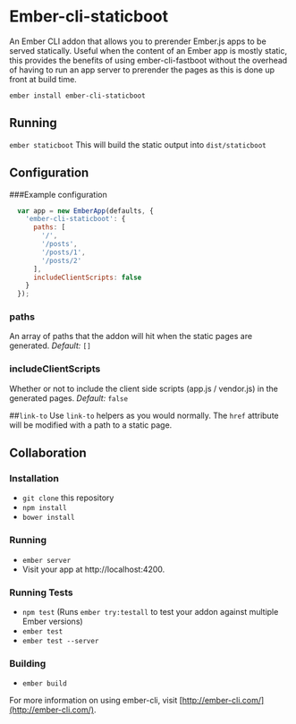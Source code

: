 # Ember-cli-staticboot

An Ember CLI addon that allows you to prerender Ember.js apps to be served statically. Useful when the content of an Ember app is mostly static, this provides the benefits of using ember-cli-fastboot without the overhead of having to run an app server to prerender the pages as this is done up front at build time.

`ember install ember-cli-staticboot`

## Running
`ember staticboot`
This will build the static output into `dist/staticboot`

## Configuration

###Example configuration

```js
  var app = new EmberApp(defaults, {
    'ember-cli-staticboot': {
      paths: [
        '/',
        '/posts',
        '/posts/1',
        '/posts/2'
      ],
      includeClientScripts: false
    }
  });
```
### paths
An array of paths that the addon will hit when the static pages are generated.
*Default:* `[]`

### includeClientScripts
Whether or not to include the client side scripts (app.js / vendor.js) in the generated pages.
*Default:* `false`

##`link-to`
Use `link-to` helpers as you would normally. The `href` attribute will be modified with a path to a static page.

## Collaboration
### Installation

* `git clone` this repository
* `npm install`
* `bower install`

### Running

* `ember server`
* Visit your app at http://localhost:4200.

### Running Tests

* `npm test` (Runs `ember try:testall` to test your addon against multiple Ember versions)
* `ember test`
* `ember test --server`

### Building

* `ember build`

For more information on using ember-cli, visit [http://ember-cli.com/](http://ember-cli.com/).
